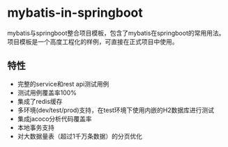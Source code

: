# mybatis-in-springboot
mybatis与springboot整合项目模板，包含了mybatis在springboot的常用用法。
项目模板是一个高度工程化的样例，可直接在正式项目中使用。
## 特性
* 完整的service和rest api测试用例
* 测试用例覆盖率100%
* 集成了redis缓存
* 多环境(dev/test/prod)支持，在test环境下使用内嵌的H2数据库进行测试
* 集成jacoco分析代码覆盖率
* 本地事务支持
* 对大数据量表（超过1千万条数据）的分页优化


